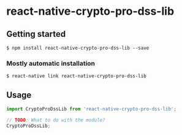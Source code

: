# react-native-crypto-pro-dss-lib

## Getting started

`$ npm install react-native-crypto-pro-dss-lib --save`

### Mostly automatic installation

`$ react-native link react-native-crypto-pro-dss-lib`

## Usage
```javascript
import CryptoProDssLib from 'react-native-crypto-pro-dss-lib';

// TODO: What to do with the module?
CryptoProDssLib;
```
